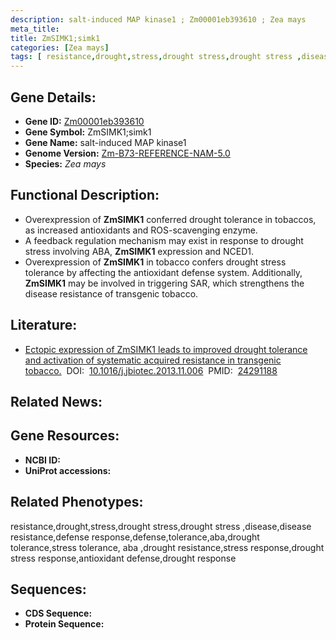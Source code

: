 ```yaml
---
description: salt-induced MAP kinase1 ; Zm00001eb393610 ; Zea mays
meta_title:
title: ZmSIMK1;simk1
categories: [Zea mays]
tags: [ resistance,drought,stress,drought stress,drought stress ,disease,disease resistance,defense response,defense,tolerance,aba,drought tolerance,stress tolerance, aba ,drought resistance,stress response,drought stress response,antioxidant defense,drought response ]
---
```


## Gene Details:
- **Gene ID:**	[Zm00001eb393610]()
- **Gene Symbol:** ZmSIMK1;simk1
- **Gene Name:** salt-induced MAP kinase1
- **Genome Version:** [Zm-B73-REFERENCE-NAM-5.0]()
- **Species:** *Zea mays*

## Functional Description:
   - Overexpression of **ZmSIMK1** conferred drought tolerance in tobaccos, as increased antioxidants and ROS-scavenging enzyme.
   - A feedback regulation mechanism may exist in response to drought stress involving ABA, **ZmSIMK1** expression and NCED1.
   - Overexpression of **ZmSIMK1** in tobacco confers drought stress tolerance by affecting the antioxidant defense system. Additionally, **ZmSIMK1** may be involved in triggering SAR, which strengthens the disease resistance of transgenic tobacco.

## Literature:
   - [Ectopic expression of ZmSIMK1 leads to improved drought tolerance and activation of systematic acquired resistance in transgenic tobacco.]( https://www.sciencedirect.com/science/article/pii/S0168165613004914)&nbsp;&nbsp;DOI:&nbsp;&nbsp;[10.1016/j.jbiotec.2013.11.006](https://www.sciencedirect.com/science/article/pii/S0168165613004914)&nbsp;&nbsp;PMID:&nbsp;&nbsp;[24291188](https://pubmed.ncbi.nlm.nih.gov/24291188/)

## Related News:

## Gene Resources:
- **NCBI ID:** [](https://www.ncbi.nlm.nih.gov/gene/?term=)
- **UniProt accessions:** [](https://www.uniprot.org/uniprotkb//entry)

## Related Phenotypes:
resistance,drought,stress,drought stress,drought stress ,disease,disease resistance,defense response,defense,tolerance,aba,drought tolerance,stress tolerance, aba ,drought resistance,stress response,drought stress response,antioxidant defense,drought response

## Sequences:
- **CDS Sequence:**
- **Protein Sequence:**
